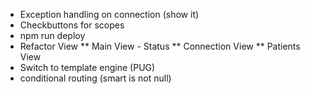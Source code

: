 * Exception handling on connection (show it)
* Checkbuttons for scopes
* npm run deploy
* Refactor View
** Main View - Status
** Connection View
** Patients View
* Switch to template engine (PUG)
* conditional routing (smart is not null)